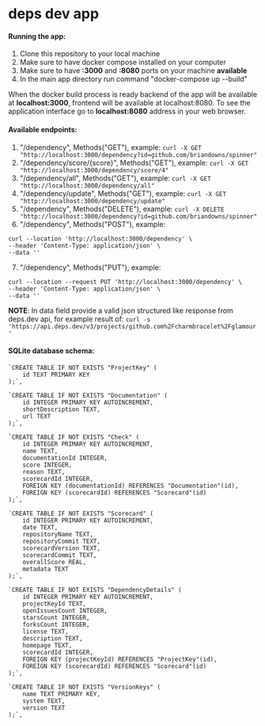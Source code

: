 # deps dev app

#### Running the app:
1. Clone this repository to your local machine
2. Make sure to have docker compose installed on your computer
3. Make sure to have **:3000** and **:8080** ports on your machine **available**
4. In the main app directory run command "docker-compose up --build"

When the docker build process is ready backend of the app will be available at **localhost:3000**, frontend will be available at localhost:8080. 
To see the application interface go to **localhost:8080** address in your web browser.

#### Available endpoints:
1. "/dependency", Methods("GET"), example: `curl -X GET "http://localhost:3000/dependency?id=github.com/briandowns/spinner"`
2. "/dependency/score/{score}", Methods("GET"), example: `curl -X GET "http://localhost:3000/dependency/score/4"`
3. "/dependency/all", Methods("GET"), example: `curl -X GET "http://localhost:3000/dependency/all"`
4. "/dependency/update", Methods("GET"), example: `curl -X GET "http://localhost:3000/dependency/update"`
5. "/dependency", Methods("DELETE"), example: `curl -X DELETE "http://localhost:3000/dependency?id=github.com/briandowns/spinner"`
6. "/dependency", Methods("POST"), example: 
```
curl --location 'http://localhost:3000/dependency' \
--header 'Content-Type: application/json' \
--data ''
```
7. "/dependency", Methods("PUT"), example:
```
curl --location --request PUT 'http://localhost:3000/dependency' \
--header 'Content-Type: application/json' \
--data ''
```
**NOTE**: In data field provide a valid json structured like response from deps.dev api, for example result of: `curl -s 'https://api.deps.dev/v3/projects/github.com%2Fcharmbracelet%2Fglamour'`

#### SQLite database schema:
```
`CREATE TABLE IF NOT EXISTS "ProjectKey" (
	id TEXT PRIMARY KEY
);`,

`CREATE TABLE IF NOT EXISTS "Documentation" (
	id INTEGER PRIMARY KEY AUTOINCREMENT,
	shortDescription TEXT,
	url TEXT
);`,

`CREATE TABLE IF NOT EXISTS "Check" (
	id INTEGER PRIMARY KEY AUTOINCREMENT,
	name TEXT,
	documentationId INTEGER,
	score INTEGER,
	reason TEXT,
	scorecardId INTEGER,
	FOREIGN KEY (documentationId) REFERENCES "Documentation"(id),
	FOREIGN KEY (scorecardId) REFERENCES "Scorecard"(id)
);`,

`CREATE TABLE IF NOT EXISTS "Scorecard" (
	id INTEGER PRIMARY KEY AUTOINCREMENT,
	date TEXT,
	repositoryName TEXT,
	repositoryCommit TEXT,
	scorecardVersion TEXT,
	scorecardCommit TEXT,
	overallScore REAL,
	metadata TEXT
);`,

`CREATE TABLE IF NOT EXISTS "DependencyDetails" (
	id INTEGER PRIMARY KEY AUTOINCREMENT,
	projectKeyId TEXT,
	openIssuesCount INTEGER,
	starsCount INTEGER,
	forksCount INTEGER,
	license TEXT,
	description TEXT,
	homepage TEXT,
	scorecardId INTEGER,
	FOREIGN KEY (projectKeyId) REFERENCES "ProjectKey"(id),
	FOREIGN KEY (scorecardId) REFERENCES "Scorecard"(id)
);`,

`CREATE TABLE IF NOT EXISTS "VersionKeys" (
	name TEXT PRIMARY KEY,
	system TEXT,
	version TEXT
);`,
```
